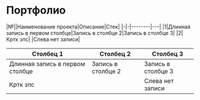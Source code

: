 # Портфолио

|№||Наименование проекта|Описание|Стек|
|-|-|--------|---|
|1|Длинная запись в первом столбце|Запись в столбце 2|Запись в столбце 3|
|2|Кртк зпс| |Слева нет записи|

|Столбец 1|Столбец 2|Столбец 3|
|-|--------|---|
|Длинная запись в первом столбце|Запись в столбце 2|Запись в столбце 3|
|Кртк зпс| |Слева нет записи|
